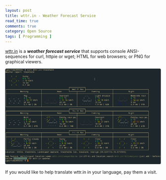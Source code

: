 ```yaml
---
layout: post
title: wttr.in - Weather Forecast Service
read_time: true  
comments: true
category: Open Source
tags: [ Programming ]
---
```


[wttr.in](https://github.com/chubin/wttr.in) is a ***weather forecast service*** that supports console ANSI-sequences for curl, httpie or wget; HTML for web browsers; or PNG for graphical viewers. 

![wttr.in](/assets/wttr.in.png)

If you would like to help translate wttr.in in your language, pay them a visit.
